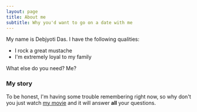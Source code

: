 ```yaml
---
layout: page
title: About me
subtitle: Why you'd want to go on a date with me
---
```


My name is Debjyoti Das. I have the following qualities:

- I rock a great mustache
- I'm extremely loyal to my family

What else do you need? Me?

### My story

To be honest, I'm having some trouble remembering right now, so why don't you just watch [my movie](https://en.wikipedia.org/wiki/The_Princess_Bride_%28film%29) and it will answer **all** your questions.
